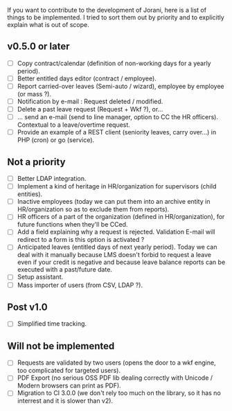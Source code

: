 If you want to contribute to the development of Jorani, here is a list of things to be implemented.
I tried to sort them out by priority and to explicitly explain what is out of scope.

## v0.5.0 or later

- [ ] Copy contract/calendar (definition of non-working days for a yearly period).
- [ ] Better entitled days editor (contract / employee).
- [ ] Report carried-over leaves (Semi-auto / wizard), employee by employee (or mass ?).
- [ ] Notification by e-mail : Request deleted / modified.
- [ ] Delete a past leave request (Request + Wkf ?), or...
- [ ] ... send an e-mail (send to line manager, option to CC the HR officers). Contextual to a leave/overtime request.
- [ ] Provide an example of a REST client (seniority leaves, carry over...) in PHP (cron) or go (service).

## Not a priority

- [ ] Better LDAP integration.
- [ ] Implement a kind of heritage in HR/organization for supervisors (child entities).
- [ ] Inactive employees (today we can put them into an archive entity in HR/organization so as to exclude them from reports).
- [ ] HR officers of a part of the organization (defined in HR/organization), for future functions when they'll be CCed.
- [ ] Add a field explaining why a request is rejected. Validation E-mail will redirect to a form is this option is activated ?
- [ ] Anticipated leaves (entitled days of next yearly period). Today we can deal with it manually because LMS doesn't forbid to 
request a leave even if your credit is negative and because leave balance reports can be executed with a past/future date.
- [ ] Setup assistant.
- [ ] Mass importer of users (from CSV, LDAP ?).

## Post v1.0

- [ ] Simplified time tracking.

## Will not be implemented

- [ ] Requests are validated by two users (opens the door to a wkf engine, too complicated for targeted users).
- [ ] PDF Export (no serious OSS PDF lib dealing correctly with Unicode / Modern browsers can print as PDF).
- [ ] Migration to CI 3.0.0 (we don't rely too much on the library, so it has no interrest and it is slower than v2).
